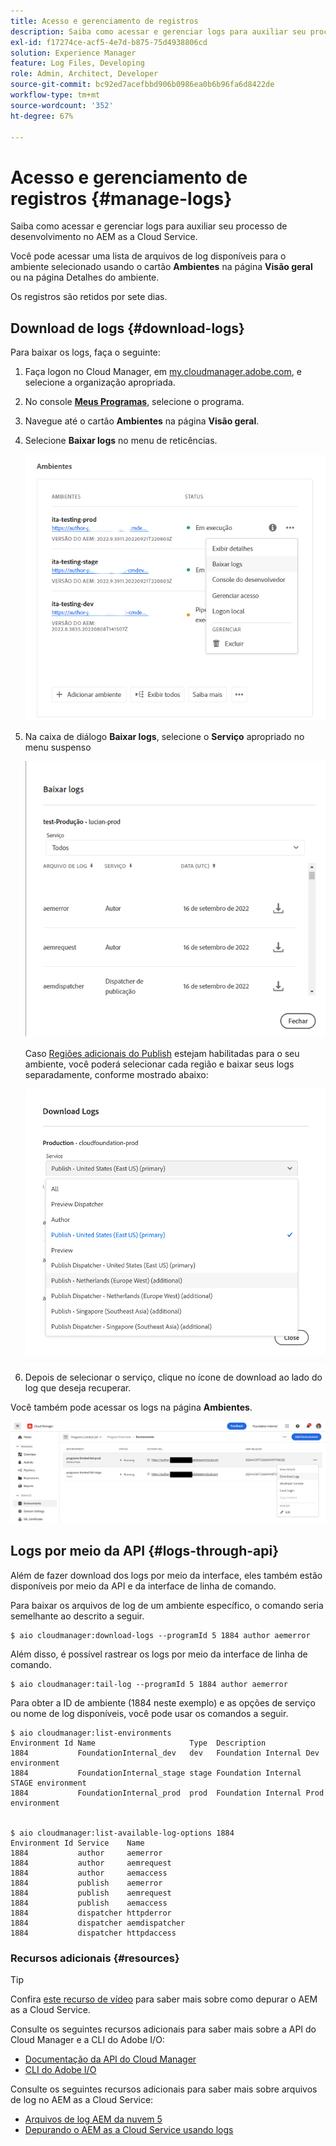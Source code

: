 ```yaml
---
title: Acesso e gerenciamento de registros
description: Saiba como acessar e gerenciar logs para auxiliar seu processo de desenvolvimento no AEM as a Cloud Service.
exl-id: f17274ce-acf5-4e7d-b875-75d4938806cd
solution: Experience Manager
feature: Log Files, Developing
role: Admin, Architect, Developer
source-git-commit: bc92ed7acefbbd906b0986ea0b6b96fa6d8422de
workflow-type: tm+mt
source-wordcount: '352'
ht-degree: 67%

---
```



# Acesso e gerenciamento de registros {#manage-logs}

Saiba como acessar e gerenciar logs para auxiliar seu processo de desenvolvimento no AEM as a Cloud Service.

Você pode acessar uma lista de arquivos de log disponíveis para o ambiente selecionado usando o cartão **Ambientes** na página **Visão geral** ou na página Detalhes do ambiente.

Os registros são retidos por sete dias.

## Download de logs {#download-logs}

Para baixar os logs, faça o seguinte:

1. Faça logon no Cloud Manager, em [my.cloudmanager.adobe.com](https://my.cloudmanager.adobe.com/), e selecione a organização apropriada.

1. No console **[Meus Programas](/help/implementing/cloud-manager/navigation.md#my-programs)**, selecione o programa.

1. Navegue até o cartão **Ambientes** na página **Visão geral**.

1. Selecione **Baixar logs** no menu de reticências.

   ![Item de menu Baixar logs](assets/download-logs1.png)

1. Na caixa de diálogo **Baixar logs**, selecione o **Serviço** apropriado no menu suspenso

   ![Caixa de diálogo Baixar logs](assets/download-preview.png)

   Caso [Regiões adicionais do Publish](/help/operations/additional-publish-regions.md) estejam habilitadas para o seu ambiente, você poderá selecionar cada região e baixar seus logs separadamente, conforme mostrado abaixo:

   ![Baixar logs para regiões de publicação adicionais](assets/download-publish-region-logs.png)

1. Depois de selecionar o serviço, clique no ícone de download ao lado do log que deseja recuperar.

Você também pode acessar os logs na página **Ambientes**.

![Logs na tela Ambientes](assets/download-logs.png)

## Logs por meio da API {#logs-through-api}

Além de fazer download dos logs por meio da interface, eles também estão disponíveis por meio da API e da interface de linha de comando.

Para baixar os arquivos de log de um ambiente específico, o comando seria semelhante ao descrito a seguir.

```shell
$ aio cloudmanager:download-logs --programId 5 1884 author aemerror
```

Além disso, é possível rastrear os logs por meio da interface de linha de comando.

```shell
$ aio cloudmanager:tail-log --programId 5 1884 author aemerror
```

Para obter a ID de ambiente (1884 neste exemplo) e as opções de serviço ou nome de log disponíveis, você pode usar os comandos a seguir.

```shell
$ aio cloudmanager:list-environments
Environment Id Name                     Type  Description                          
1884           FoundationInternal_dev   dev   Foundation Internal Dev environment  
1884           FoundationInternal_stage stage Foundation Internal STAGE environment
1884           FoundationInternal_prod  prod  Foundation Internal Prod environment
 
 
$ aio cloudmanager:list-available-log-options 1884
Environment Id Service    Name         
1884           author     aemerror     
1884           author     aemrequest   
1884           author     aemaccess    
1884           publish    aemerror     
1884           publish    aemrequest   
1884           publish    aemaccess    
1884           dispatcher httpderror   
1884           dispatcher aemdispatcher
1884           dispatcher httpdaccess
```

### Recursos adicionais {#resources}

>[!TIP]
>
>Confira [este recurso de vídeo](https://app.frame.io/reviews/28cdf463-b7fc-443b-a54a-93cb7da6567e/dbf158f1-568b-4efc-8fbc-3b241561cbab) para saber mais sobre como depurar o AEM as a Cloud Service.

Consulte os seguintes recursos adicionais para saber mais sobre a API do Cloud Manager e a CLI do Adobe I/O:

* [Documentação da API do Cloud Manager](https://developer.adobe.com/experience-cloud/cloud-manager)
* [CLI do Adobe I/O](https://github.com/adobe/aio-cli-plugin-cloudmanager)

Consulte os seguintes recursos adicionais para saber mais sobre arquivos de log no AEM as a Cloud Service:

* [Arquivos de log AEM da nuvem 5](https://experienceleague.adobe.com/docs/experience-manager-learn/cloud-service/expert-resources/cloud-5/cloud5-aem-log-files.html)
* [Depurando o AEM as a Cloud Service usando logs](https://experienceleague.adobe.com/docs/experience-manager-learn/cloud-service/debugging/debugging-aem-as-a-cloud-service/logs.html?lang=pt-BR)

